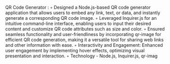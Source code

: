 QR Code Generator :
◦ Designed a Node.js-based QR code generator application that allows users to embed any link, text, or data, and
instantly generate a corresponding QR code image.
◦ Leveraged Inquirer.js for an intuitive command-line interface, enabling users to input their desired content and
customize QR code attributes such as size and color.
◦ Ensured seamless functionality and user-friendliness by incorporating qr-image for efficient QR code generation, making
it a versatile tool for sharing web links and other information with ease.
◦ Interactivity and Engagement: Enhanced user engagement by implementing hover effects, optimizing visual presentation
and interaction.
◦ Technology - Node.js, Inquirer.js, qr-imag

